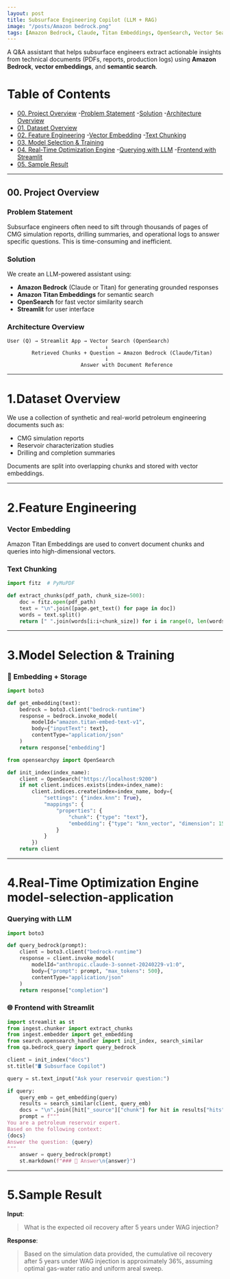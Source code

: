 ```yaml
---
layout: post
title: Subsurface Engineering Copilot (LLM + RAG)
image: "/posts/Amazon bedrock.png"
tags: [Amazon Bedrock, Claude, Titan Embeddings, OpenSearch, Vector Search, RAG, LLM, Semantic Search, Prompt Engineering]
---
```


A Q&A assistant that helps subsurface engineers extract actionable insights from technical documents (PDFs, reports, production logs) using **Amazon Bedrock**, **vector embeddings**, and **semantic search**.


# Table of Contents

- [00. Project Overview](#overview-main)
	-[Problem Statement](#problem-statement)
	-[Solution](#problem-solution)
	-[Architecture Overview](#architecture-overview)
- [01. Dataset Overview](#data-overview)
- [02. Feature Engineering](#fe-overview)
	-[Vector Embedding](#vector-embedding)
	-[Text Chunking](#text-chunking)
- [03. Model Selection & Training](#model-selection-application)
- [04. Real-Time Optimization Engine](#real-time-opt-engine) 
	-[Querying with LLM](#query-llm)
	-[Frontend with Streamlit](#frontend-streamlit)
- [05. Sample Result](#sample-result)

---

## 00. Project Overview <a name="overview-main"></a>

### Problem Statement  <a name="problem-statement"></a>
Subsurface engineers often need to sift through thousands of pages of CMG simulation reports, drilling summaries, and operational logs to answer specific questions. This is time-consuming and inefficient.

### Solution  <a name="problem-solution"></a>
We create an LLM-powered assistant using:
- **Amazon Bedrock** (Claude or Titan) for generating grounded responses
- **Amazon Titan Embeddings** for semantic search
- **OpenSearch** for fast vector similarity search
- **Streamlit** for user interface

### Architecture Overview <a name="architecture-overview"></a>
```
User (Q) → Streamlit App → Vector Search (OpenSearch)
                                ↓
        Retrieved Chunks + Question → Amazon Bedrock (Claude/Titan)
                                ↓
                        Answer with Document Reference
```

---

# 1.Dataset Overview <a name="data-overview"></a>

We use a collection of synthetic and real-world petroleum engineering documents such as:
- CMG simulation reports
- Reservoir characterization studies
- Drilling and completion summaries

Documents are split into overlapping chunks and stored with vector embeddings.

---

# 2.Feature Engineering <a name="fe-overview"></a>

### Vector Embedding <a name="vector-embedding"></a>
Amazon Titan Embeddings are used to convert document chunks and queries into high-dimensional vectors.

### Text Chunking <a name="text-chunking"></a>
```python
import fitz  # PyMuPDF

def extract_chunks(pdf_path, chunk_size=500):
    doc = fitz.open(pdf_path)
    text = "\n".join([page.get_text() for page in doc])
    words = text.split()
    return [" ".join(words[i:i+chunk_size]) for i in range(0, len(words), chunk_size)]
```

---

# 3.Model Selection & Training <a name="model-selection-application"></a> 

### 🔧 Embedding + Storage
```python
import boto3

def get_embedding(text):
    bedrock = boto3.client("bedrock-runtime")
    response = bedrock.invoke_model(
        modelId="amazon.titan-embed-text-v1",
        body={"inputText": text},
        contentType="application/json"
    )
    return response["embedding"]
```

```python
from opensearchpy import OpenSearch

def init_index(index_name):
    client = OpenSearch("https://localhost:9200")
    if not client.indices.exists(index=index_name):
        client.indices.create(index=index_name, body={
            "settings": {"index.knn": True},
            "mappings": {
                "properties": {
                    "chunk": {"type": "text"},
                    "embedding": {"type": "knn_vector", "dimension": 1536}
                }
            }
        })
    return client
```

---

# 4.Real-Time Optimization Engine model-selection-application <a name="real-time-opt-engine"></a>

### Querying with LLM <a name="query-llm"></a>
```python
import boto3

def query_bedrock(prompt):
    client = boto3.client("bedrock-runtime")
    response = client.invoke_model(
        modelId="anthropic.claude-3-sonnet-20240229-v1:0",
        body={"prompt": prompt, "max_tokens": 500},
        contentType="application/json"
    )
    return response["completion"]
```

### 🌐 Frontend with Streamlit <a name="frontend-streamlit"></a>
```python
import streamlit as st
from ingest.chunker import extract_chunks
from ingest.embedder import get_embedding
from search.opensearch_handler import init_index, search_similar
from qa.bedrock_query import query_bedrock

client = init_index("docs")
st.title("🛢️ Subsurface Copilot")

query = st.text_input("Ask your reservoir question:")

if query:
    query_emb = get_embedding(query)
    results = search_similar(client, query_emb)
    docs = "\n".join([hit["_source"]["chunk"] for hit in results["hits"]["hits"]])
    prompt = f"""
You are a petroleum reservoir expert.
Based on the following context:
{docs}
Answer the question: {query}
"""
    answer = query_bedrock(prompt)
    st.markdown(f"### 🧠 Answer\n{answer}")
```

---

# 5.Sample Result <a name="sample-result"></a>
**Input**:
> What is the expected oil recovery after 5 years under WAG injection?

**Response**:
> Based on the simulation data provided, the cumulative oil recovery after 5 years under WAG injection is approximately 36%, assuming optimal gas-water ratio and uniform areal sweep.











